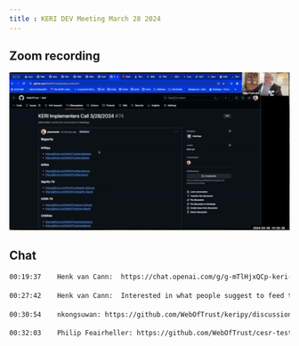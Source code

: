 ```yaml
---
title : KERI DEV Meeting March 28 2024
---
```

## Zoom recording


<img src="/img/still-keri-dev-meeting-march-28-2024.png" alt="Video Placeholder" onclick="this.outerHTML='<video width=\'320\' height=\'240\' controls><source src=\'/mp4/GMT20240328-140310_Recording_opt.mp4\' type=\'video/mp4\'>Your browser does not support the video tag.</video>'" style="cursor:pointer;">

## Chat

```txt
00:19:37	Henk van Cann:	https://chat.openai.com/g/g-mTlHjxQCp-keri-wizzard

00:27:42	Henk van Cann:	Interested in what people suggest to feed the chatGPT engine for new developers to learn from and be able to question it

00:30:54	nkongsuwan:	https://github.com/WebOfTrust/keripy/discussions/726

00:32:03	Philip Feairheller:	https://github.com/WebOfTrust/cesr-test-vectors
```